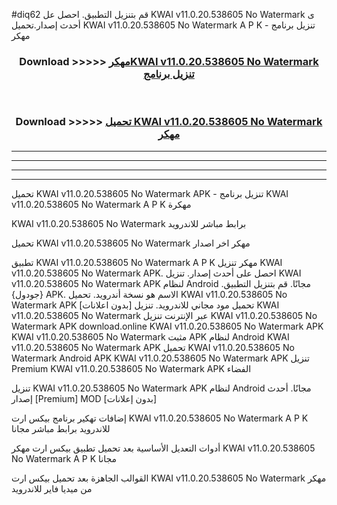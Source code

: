 #diq62 قم بتنزيل التطبيق. احصل عل KWAI v11.0.20.538605 No Watermark  ى أحدث إصدار.تحميل KWAI v11.0.20.538605 No Watermark  A P K - تنزيل برنامج مهكر



<div align="center">
<h3>Download >>>>> <a href="https://ar-sites.web.app/?ar= KWAI v11.0.20.538605 No Watermark ">مهكرKWAI v11.0.20.538605 No Watermark  تنزيل برنامج</a></h3><br>

<h3>Download >>>>> <a href="https://ar-sites.web.app/?ar= KWAI v11.0.20.538605 No Watermark ">تحميل KWAI v11.0.20.538605 No Watermark  مهكر</a></h3>
</div>


----------------------------------------------------------

----------------------------------------------------------

----------------------------------------------------------

----------------------------------------------------------


تحميل KWAI v11.0.20.538605 No Watermark  APK - تنزيل برنامج KWAI v11.0.20.538605 No Watermark  A P K مهكرة

KWAI v11.0.20.538605 No Watermark  برابط مباشر للاندرويد

تحميل KWAI v11.0.20.538605 No Watermark  مهكر اخر اصدار

تطبيق KWAI v11.0.20.538605 No Watermark  A P K مهكر
تنزيل KWAI v11.0.20.538605 No Watermark  APK. احصل على أحدث إصدار.
تنزيل KWAI v11.0.20.538605 No Watermark  APK لنظام Android مجانًا.
قم بتنزيل التطبيق. {جودول} APK. الاسم هو نسخة أندرويد.
تحميل KWAI v11.0.20.538605 No Watermark  APK [بدون اعلانات]
تحميل مود مجاني للاندرويد.
تنزيل KWAI v11.0.20.538605 No Watermark  عبر الإنترنت
تنزيل KWAI v11.0.20.538605 No Watermark  APK
download.online KWAI v11.0.20.538605 No Watermark  APK
KWAI v11.0.20.538605 No Watermark  مثبت APK لنظام Android
KWAI v11.0.20.538605 No Watermark  APK
تحميل KWAI v11.0.20.538605 No Watermark  Android APK
KWAI v11.0.20.538605 No Watermark  APK تنزيل Premium
KWAI v11.0.20.538605 No Watermark  APK الفضاء

تنزيل KWAI v11.0.20.538605 No Watermark  APK لنظام Android مجانًا. أحدث إصدار [Premium] MOD [بدون إعلانات]

إضافات تهكير برنامج بيكس ارت KWAI v11.0.20.538605 No Watermark  A P K للاندرويد برابط مباشر مجانا

أدوات التعديل الأساسية بعد تحميل تطبيق بيكس ارت مهكر KWAI v11.0.20.538605 No Watermark  A P K مجانا

القوالب الجاهزة بعد تحميل بيكس ارت KWAI v11.0.20.538605 No Watermark  مهكر من ميديا فاير للاندرويد



